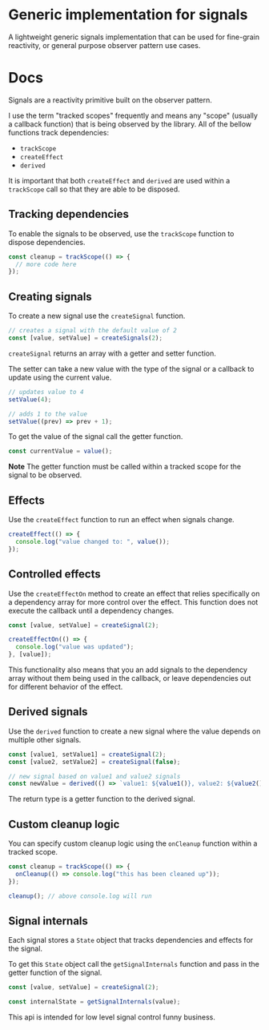 # Generic implementation for signals

A lightweight generic signals implementation that can be used for fine-grain reactivity, or general purpose observer pattern use cases.

# Docs

Signals are a reactivity primitive built on the observer pattern.

I use the term "tracked scopes" frequently and means any "scope" (usually a callback function) that is being observed by the library. All of the bellow functions track dependencies:

- `trackScope`
- `createEffect`
- `derived`

It is important that both `createEffect` and `derived` are used within a `trackScope` call so that they are able to be disposed.

## Tracking dependencies

To enable the signals to be observed, use the `trackScope` function to dispose dependencies.

```ts
const cleanup = trackScope(() => {
  // more code here
});
```

## Creating signals

To create a new signal use the `createSignal` function.

```ts
// creates a signal with the default value of 2
const [value, setValue] = createSignals(2);
```

`createSignal` returns an array with a getter and setter function.

The setter can take a new value with the type of the signal or a callback to update using the current value.

```ts
// updates value to 4
setValue(4);

// adds 1 to the value
setValue((prev) => prev + 1);
```

To get the value of the signal call the getter function.

```ts
const currentValue = value();
```

**Note** The getter function must be called within a tracked scope for the signal to be observed.

## Effects

Use the `createEffect` function to run an effect when signals change.

```ts
createEffect(() => {
  console.log("value changed to: ", value());
});
```

## Controlled effects

Use the `createEffectOn` method to create an effect that relies specifically on a dependency array for more control over the effect. This function does not execute the callback until a dependency changes.

```ts
const [value, setValue] = createSignal(2);

createEffectOn(() => {
  console.log("value was updated");
}, [value]);
```

This functionality also means that you an add signals to the dependency array without them being used in the callback, or leave dependencies out for different behavior of the effect.

## Derived signals

Use the `derived` function to create a new signal where the value depends on multiple other signals.

```ts
const [value1, setValue1] = createSignal(2);
const [value2, setValue2] = createSignal(false);

// new signal based on value1 and value2 signals
const newValue = derived(() => `value1: ${value1()}, value2: ${value2()}`);
```

The return type is a getter function to the derived signal.

## Custom cleanup logic

You can specify custom cleanup logic using the `onCleanup` function within a tracked scope.

```ts
const cleanup = trackScope(() => {
  onCleanup(() => console.log("this has been cleaned up"));
});

cleanup(); // above console.log will run
```

## Signal internals

Each signal stores a `State` object that tracks dependencies and effects for the signal.

To get this `State` object call the `getSignalInternals` function and pass in the getter function of the signal.

```ts
const [value, setValue] = createSignal(2);

const internalState = getSignalInternals(value);
```

This api is intended for low level signal control funny business.
